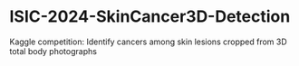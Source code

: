 # ISIC-2024-SkinCancer3D-Detection
Kaggle competition: Identify cancers among skin lesions cropped from 3D total body photographs
